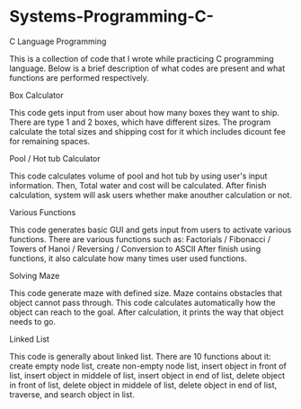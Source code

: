 # Systems-Programming-C-
C Language Programming

This is a collection of code that I wrote while practicing C programming language. Below is a brief description of what codes are present and what functions are performed respectively.

Box Calculator

This code gets input from user about how many boxes they want to ship. There are type 1 and 2 boxes, which have different sizes. 
The program calculate the total sizes and shipping cost for it which includes dicount fee for remaining spaces.

Pool / Hot tub Calculator

This code calculates volume of pool and hot tub by using user's input information. Then, Total water and cost will be calculated. 
After finish calculation, system will ask users whether make anouther calculation or not.

Various Functions

This code generates basic GUI and gets input from users to activate various functions. There are various functions such as:
Factorials / Fibonacci / Towers of Hanoi / Reversing / Conversion to ASCII
After finish using functions, it also calculate how many times user used functions.

Solving Maze

This code generate maze with defined size. Maze contains obstacles that object cannot pass through. 
This code calculates automatically how the object can reach to the goal. After calculation, it prints the way that object needs to go.

Linked List

This code is generally about linked list. There are 10 functions about it:
create empty node list, create non-empty node list, insert object in front of list, insert object in middele of list,
insert object in end of list, delete object in front of list, delete object in middele of list,
delete object in end of list, traverse, and search object in list.
